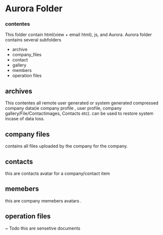 # Aurora Folder

### contentes
This folder contain html(view + email html), js, and Aurora.
Aurora folder contains several subfolders
*   archive
*   company_files
*   contact
*   gallery
*   members
*   operation files

##  archives
This contentes all remote user generated or system generated compressed company data(ie  company profile , user profile, company gallery/File/Contactimages, Contacts etc).
can be used to restore system incase  of  data loss.

## company files 
contains all files uploaded by the company for the company.

## contacts
this are contacts avatar for a company/contact item

## memebers
this are company memebers avatars .

## operation files 
~ Todo
this are sensetive documents